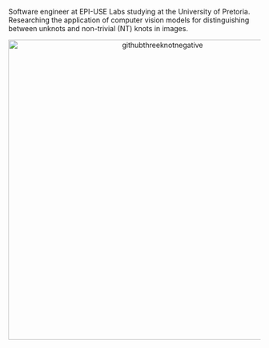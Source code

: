 Software engineer at EPI-USE Labs studying at the University of Pretoria. Researching the application of computer vision models for distinguishing between unknots and non-trivial (NT) knots in images.  

<div align="center">
  <img src="https://github.com/user-attachments/assets/5c8d3a7e-b3c1-477f-b5de-35dfd80f6d20" alt="githubthreeknotnegative" width="600"/>
</div>
